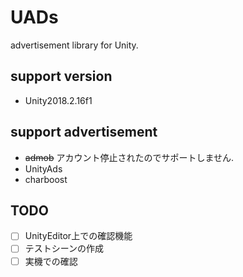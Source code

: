 # UADs
advertisement library for Unity.

## support version

* Unity2018.2.16f1

## support advertisement 
* ~~admob~~ アカウント停止されたのでサポートしません.
* UnityAds
* charboost

## TODO
- [ ] UnityEditor上での確認機能
- [ ] テストシーンの作成
- [ ] 実機での確認
